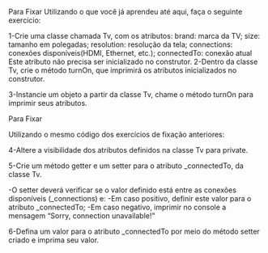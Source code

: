 Para Fixar
Utilizando o que você já aprendeu até aqui, faça o seguinte exercício:

1-Crie uma classe chamada Tv, com os atributos:
brand: marca da TV;
size: tamanho em polegadas;
resolution: resolução da tela;
connections: conexões disponíveis(HDMI, Ethernet, etc.);
connectedTo: conexão atual Este atributo não precisa ser inicializado no construtor.
2-Dentro da classe Tv, crie o método turnOn, que imprimirá os atributos inicializados no construtor.

3-Instancie um objeto a partir da classe Tv, chame o método turnOn para imprimir seus atributos.



Para Fixar

Utilizando o mesmo código dos exercícios de fixação anteriores:

4-Altere a visibilidade dos atributos definidos na classe Tv para private.

5-Crie um método getter e um setter para o atributo _connectedTo, da classe Tv.

-O setter deverá verificar se o valor definido está entre as conexões disponíveis (_connections) e:
-Em caso positivo, definir este valor para o atributo _connectedTo;
-Em caso negativo, imprimir no console a mensagem “Sorry, connection unavailable!”

6-Defina um valor para o atributo _connectedTo por meio do método setter criado e imprima seu valor.
